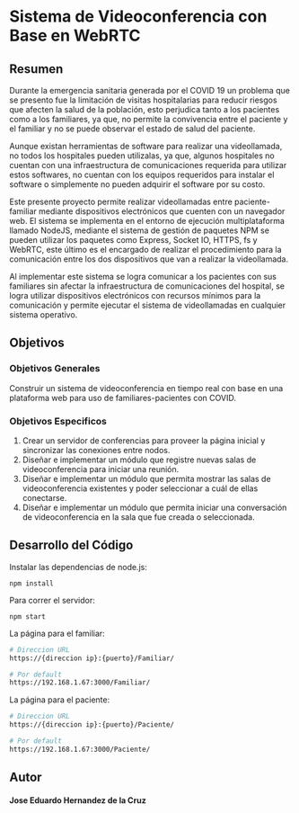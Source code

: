 # Sistema de Videoconferencia con Base en WebRTC
## Resumen
Durante la emergencia sanitaria generada por el COVID 19 un problema que se presento fue
la limitación de visitas hospitalarias para reducir riesgos que afecten la salud de la población,
esto perjudica tanto a los pacientes como a los familiares, ya que, no permite la convivencia
entre el paciente y el familiar y no se puede observar el estado de salud del paciente.

Aunque existan herramientas de software para realizar una videollamada, no todos los
hospitales pueden utilizalas, ya que, algunos hospitales no cuentan con una infraestructura
de comunicaciones requerida para utilizar estos softwares, no cuentan con los equipos
requeridos para instalar el software o simplemente no pueden adquirir el software por su
costo.

Este presente proyecto permite realizar videollamadas entre paciente-familiar mediante
dispositivos electrónicos que cuenten con un navegador web. El sistema se implementa en el
entorno de ejecución multiplataforma llamado NodeJS, mediante el sistema de gestión de
paquetes NPM se pueden utilizar los paquetes como Express, Socket IO, HTTPS, fs y
WebRTC, este último es el encargado de realizar el procedimiento para la comunicación
entre los dos dispositivos que van a realizar la videollamada. 

Al implementar este sistema se logra comunicar a los pacientes con sus familiares sin afectar la infraestructura de
comunicaciones del hospital, se logra utilizar dispositivos electrónicos con recursos mínimos
para la comunicación y permite ejecutar el sistema de videollamadas en cualquier sistema
operativo.

## Objetivos 

### Objetivos Generales
Construir un sistema de videoconferencia en tiempo real con base en una plataforma web
para uso de familiares-pacientes con COVID.

### Objetivos Especificos
1. Crear un servidor de conferencias para proveer la página inicial y sincronizar las
conexiones entre nodos.
2. Diseñar e implementar un módulo que registre nuevas salas de videoconferencia
para iniciar una reunión.
3. Diseñar e implementar un módulo que permita mostrar las salas de
videoconferencia existentes y poder seleccionar a cuál de ellas conectarse.
4. Diseñar e implementar un módulo que permita iniciar una conversación de
videoconferencia en la sala que fue creada o seleccionada.

## Desarrollo del Código
Instalar las dependencias de node.js:
```
npm install 
```

Para correr el servidor:
```
npm start
```

La página para el familiar:
``` sh
# Direccion URL
https://{direccion ip}:{puerto}/Familiar/ 

# Por default 
https://192.168.1.67:3000/Familiar/ 
```

La página para el paciente:
``` sh
# Direccion URL
https://{direccion ip}:{puerto}/Paciente/ 

# Por default 
https://192.168.1.67:3000/Paciente/ 
```

## Autor
#### Jose Eduardo Hernandez de la Cruz